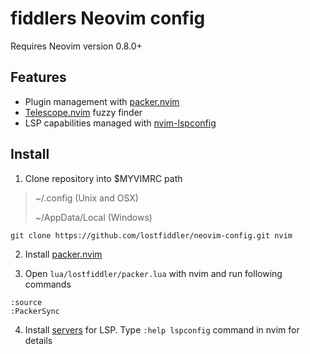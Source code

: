 # fiddlers Neovim config

Requires Neovim version 0.8.0+

## Features
- Plugin management with [packer.nvim](https://github.com/wbthomason/packer.nvim)
- [Telescope.nvim](https://github.com/nvim-telescope/telescope.nvim) fuzzy finder
- LSP capabilities managed with [nvim-lspconfig](https://github.com/neovim/nvim-lspconfig)

## Install
1. Clone repository into $MYVIMRC path

> ~/.config (Unix and OSX)
>
> ~/AppData/Local (Windows)
```
git clone https://github.com/lostfiddler/neovim-config.git nvim
```

2. Install [packer.nvim](https://github.com/wbthomason/packer.nvim)

3. Open `lua/lostfiddler/packer.lua` with nvim and run following commands
```
:source
:PackerSync
```

4. Install [servers](https://microsoft.github.io/language-server-protocol/implementors/servers/) for LSP. Type `:help lspconfig` command in nvim for details
